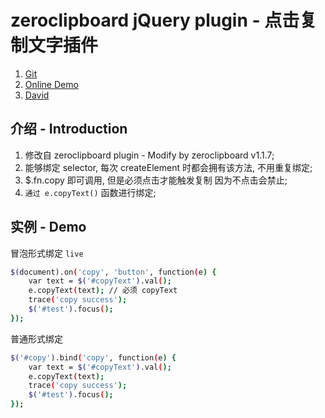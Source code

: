zeroclipboard jQuery plugin - 点击复制文字插件
====================

1. [Git](https://github.com/DavidKk/jquery.zeroclipboard)
2. [Online Demo]()
3. [David]()

介绍 - Introduction
---------------

1. 修改自 zeroclipboard plugin - Modify by zeroclipboard v1.1.7;
2. 能够绑定 selector, 每次 createElement 时都会拥有该方法, 不用重复绑定;
3. $.fn.copy 即可调用, 但是必须点击才能触发复制 因为不点击会禁止;
4. `通过 e.copyText()` 函数进行绑定;

实例 - Demo
---------------

冒泡形式绑定 `live`
```bash
$(document).on('copy', 'button', function(e) {
	var text = $('#copyText').val();
	e.copyText(text); // 必须 copyText
	trace('copy success');
	$('#test').focus();
});
```

普通形式绑定 
```bash
$('#copy').bind('copy', function(e) {
	var text = $('#copyText').val();
	e.copyText(text);
	trace('copy success');
	$('#test').focus();
});
```